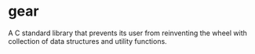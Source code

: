 # gear
A C standard library that prevents its user from reinventing the wheel with collection of data structures and utility functions.
